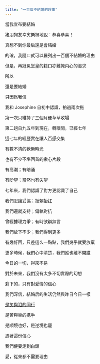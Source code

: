 ```yaml
---
title: "一百個不結婚的理由"
---
```





當我宣布要結婚

猪朋狗友幸灾樂禍地說：恭喜恭喜！ 

真想不到你最后還是會結婚

的確，我隨口就可以羅列出一百個不結婚的理由

但是，再冠冕堂皇的籍口亦難掩内心的渴求

所以  


還是要結婚


只因爲我信

我和 Josephine 自初中認識，拍過兩次拖

第一次只維持了三個月便草草收場

第二趟自九五年到現在，轉眼間，已經七年

這七年的經歷實在讓人百感交集

有數不清的歡樂時光

也有不少不堪回首的揪心片段

有高潮；有暗涌

有盼望；當然也有失望

七年來，我們認識了對方更認識了自己

我們忍讓妥協；抵賴抬扛

我們遷就支持；偏執對抗

曾經據理力爭；有時欲辯無言

我們放下不少；我們得到更多

有幾好回，只差這么一點點，我們幾乎就要放棄

更多時候，我們心中清楚，我們誰也離不開誰

今日的一切，得來不易

對於未來，我們沒有太多不切實際的幻想

剩下的，只有對愛情的信心

我們深信，結婚后的生活仍然與昨日今日一樣

<a href="https://buc.ketli.st">是笑與泪的同行</a>

是苦與樂的携手

是順境也好，是逆境也罷

憑著這份信心

我們便要走到白頭

愛，從來都不需要理由



